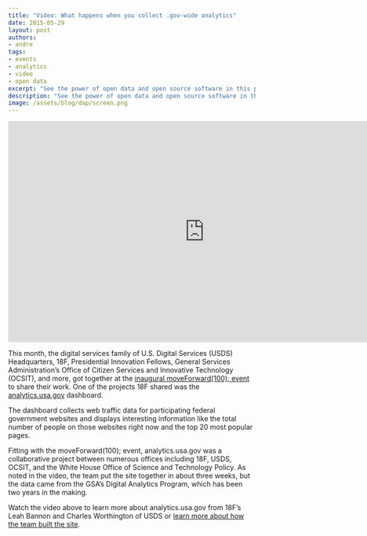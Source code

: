 ```yaml
---
title: "Video: What happens when you collect .gov-wide analytics"
date: 2015-05-29
layout: post
authors:
- andre
tags:
- events
- analytics
- video
- open data
excerpt: "See the power of open data and open source software in this presentation about analytics.usa.gov from 18F’s Leah Bannon and Charles Worthington of the U.S. Digital Service."
description: "See the power of open data and open source software in this presentation about analytics.usa.gov from 18F’s Leah Bannon and Charles Worthington of the U.S. Digital Service."
image: /assets/blog/dap/screen.png
---
```

<p><iframe width="800" height="450" src="https://www.youtube-nocookie.com/embed/GPUaUgjbbsA" frameborder="0" allowfullscreen\></iframe></p>

This month, the digital services family of U.S. Digital Services (USDS)
Headquarters, 18F, Presidential Innovation Fellows, General Services
Administration’s Office of Citizen Services and Innovative Technology
(OCSIT), and more, got together at the [inaugural moveForward(100);
event](https://18f.gsa.gov/2015/05/11/moveforward/) to share their
work. One of the projects 18F shared was the
[analytics.usa.gov](https://analytics.usa.gov) dashboard.

The dashboard collects web traffic data for participating federal
government websites and displays interesting information like the total
number of people on those websites right now and the top 20 most popular
pages.

Fitting with the moveForward(100); event, analytics.usa.gov was a
collaborative project between numerous offices including 18F, USDS,
OCSIT, and the White House Office of Science and Technology Policy. As
noted in the video, the team put the site together in about three weeks,
but the data came from the GSA’s Digital Analytics Program, which has
been two years in the making.

Watch the video above to learn more about analytics.usa.gov from 18F’s
Leah Bannon and Charles Worthington of USDS or [learn more about how
the team built the
site](https://18f.gsa.gov/2015/03/19/how-we-built-analytics-usa-gov/).
